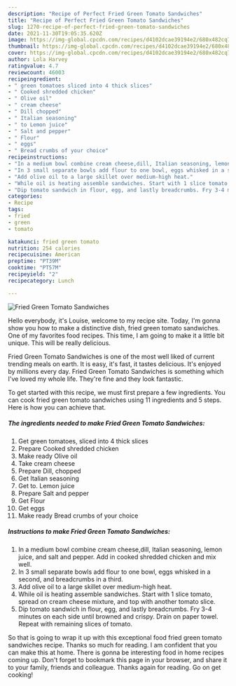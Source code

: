 ```yaml
---
description: "Recipe of Perfect Fried Green Tomato Sandwiches"
title: "Recipe of Perfect Fried Green Tomato Sandwiches"
slug: 1270-recipe-of-perfect-fried-green-tomato-sandwiches
date: 2021-11-30T19:05:35.620Z
image: https://img-global.cpcdn.com/recipes/d4102dcae39194e2/680x482cq70/fried-green-tomato-sandwiches-recipe-main-photo.jpg
thumbnail: https://img-global.cpcdn.com/recipes/d4102dcae39194e2/680x482cq70/fried-green-tomato-sandwiches-recipe-main-photo.jpg
cover: https://img-global.cpcdn.com/recipes/d4102dcae39194e2/680x482cq70/fried-green-tomato-sandwiches-recipe-main-photo.jpg
author: Lola Harvey
ratingvalue: 4.7
reviewcount: 46003
recipeingredient:
- " green tomatoes sliced into 4 thick slices"
- " Cooked shredded chicken"
- " Olive oil"
- " cream cheese"
- " Dill chopped"
- " Italian seasoning"
- " to Lemon juice"
- " Salt and pepper"
- " Flour"
- " eggs"
- " Bread crumbs of your choice"
recipeinstructions:
- "In a medium bowl combine cream cheese,dill, Italian seasoning, lemon juice, and salt and pepper. Add in cooked shredded chicken and mix well."
- "In 3 small separate bowls add flour to one bowl, eggs whisked in a second, and breadcrumbs in a third."
- "Add olive oil to a large skillet over medium-high heat."
- "While oil is heating assemble sandwiches. Start with 1 slice tomato, spread on cream cheese mixture, and top with another tomato slice."
- "Dip tomato sandwich in flour, egg, and lastly breadcrumbs. Fry 3-4 minutes on each side until browned and crispy. Drain on paper towel. Repeat with remaining slices of tomato."
categories:
- Recipe
tags:
- fried
- green
- tomato

katakunci: fried green tomato 
nutrition: 254 calories
recipecuisine: American
preptime: "PT39M"
cooktime: "PT57M"
recipeyield: "2"
recipecategory: Lunch

---
```



![Fried Green Tomato Sandwiches](https://img-global.cpcdn.com/recipes/d4102dcae39194e2/680x482cq70/fried-green-tomato-sandwiches-recipe-main-photo.jpg)

Hello everybody, it's Louise, welcome to my recipe site. Today, I'm gonna show you how to make a distinctive dish, fried green tomato sandwiches. One of my favorites food recipes. This time, I am going to make it a little bit unique. This will be really delicious.

Fried Green Tomato Sandwiches is one of the most well liked of current trending meals on earth. It is easy, it's fast, it tastes delicious. It's enjoyed by millions every day. Fried Green Tomato Sandwiches is something which I've loved my whole life. They're fine and they look fantastic.




To get started with this recipe, we must first prepare a few ingredients. You can cook fried green tomato sandwiches using 11 ingredients and 5 steps. Here is how you can achieve that.

<!--inarticleads1-->

##### The ingredients needed to make Fried Green Tomato Sandwiches:

1. Get  green tomatoes, sliced into 4 thick slices
1. Prepare  Cooked shredded chicken
1. Make ready  Olive oil
1. Take  cream cheese
1. Prepare  Dill, chopped
1. Get  Italian seasoning
1. Get  to. Lemon juice
1. Prepare  Salt and pepper
1. Get  Flour
1. Get  eggs
1. Make ready  Bread crumbs of your choice




<!--inarticleads2-->

##### Instructions to make Fried Green Tomato Sandwiches:

1. In a medium bowl combine cream cheese,dill, Italian seasoning, lemon juice, and salt and pepper. Add in cooked shredded chicken and mix well.
1. In 3 small separate bowls add flour to one bowl, eggs whisked in a second, and breadcrumbs in a third.
1. Add olive oil to a large skillet over medium-high heat.
1. While oil is heating assemble sandwiches. Start with 1 slice tomato, spread on cream cheese mixture, and top with another tomato slice.
1. Dip tomato sandwich in flour, egg, and lastly breadcrumbs. Fry 3-4 minutes on each side until browned and crispy. Drain on paper towel. Repeat with remaining slices of tomato.




So that is going to wrap it up with this exceptional food fried green tomato sandwiches recipe. Thanks so much for reading. I am confident that you can make this at home. There is gonna be interesting food in home recipes coming up. Don't forget to bookmark this page in your browser, and share it to your family, friends and colleague. Thanks again for reading. Go on get cooking!
